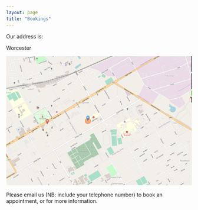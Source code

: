 ```yaml
---
layout: page
title: "Bookings"
---
```


Our address is:

Worcester

![map](/assets/img/location.png)

Please email us (NB: include your telephone number) to book an appointment,
or for more information.
